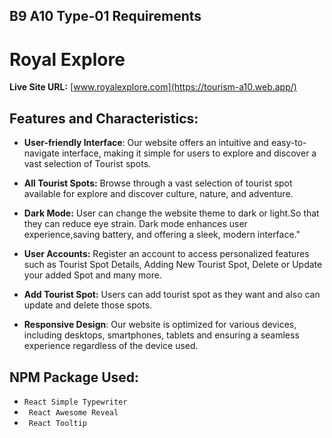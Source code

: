 ## B9 A10 Type-01 Requirements

# Royal Explore

**Live Site URL:** [www.royalexplore.com](https://tourism-a10.web.app/)

## Features and Characteristics:

- **User-friendly Interface**: Our website offers an intuitive and easy-to-navigate interface, making it simple for users to explore and discover a vast selection of Tourist spots.

- **All Tourist Spots:** Browse through a vast selection of tourist spot available for explore and discover culture, nature, and adventure.

- **Dark Mode:** User can change the website theme to dark or light.So that they can reduce eye strain. Dark mode enhances user experience,saving battery, and offering a sleek, modern interface."

- **User Accounts:** Register an account to access personalized features such as Tourist Spot Details, Adding New Tourist Spot, Delete or Update your added Spot and many more.

- **Add Tourist Spot:** Users can add tourist spot as they want and also can update and delete those spots.

- **Responsive Design**: Our website is optimized for various devices, including desktops, smartphones, tablets and ensuring a seamless experience regardless of the device used.

## NPM Package Used:

- `React Simple Typewriter`
- ` React Awesome Reveal`
- ` React Tooltip`
